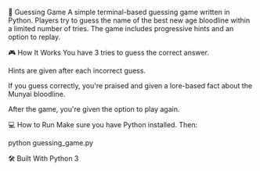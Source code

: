 🔐 Guessing Game
A simple terminal-based guessing game written in Python. 
Players try to guess the name of the best new age bloodline within a limited number of tries. The game includes progressive hints and an option to replay.

🎮 How It Works
You have 3 tries to guess the correct answer.

Hints are given after each incorrect guess.

If you guess correctly, you're praised and given a lore-based fact about the Munyai bloodline.

After the game, you're given the option to play again.

💻 How to Run
Make sure you have Python installed. Then:

python guessing_game.py

🛠 Built With
Python 3

